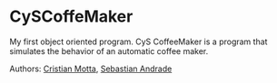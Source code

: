 # CySCoffeMaker
My first object oriented program. CyS CoffeeMaker is a program that simulates the behavior of an automatic coffee maker.

Authors: [Cristian Motta](https://github.com/cmottao), [Sebastian Andrade](https://github.com/Sgewux)
